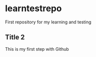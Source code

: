 # learntestrepo
First repository for my learning and testing

## Title 2

This is my first step with Github
